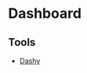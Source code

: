 # Dashboard

## Tools

- [Dashy](https://github.com/lissy93/dashy)

<!--
https://dashfusion.vercel.app

https://github.com/tabler/tabler
https://github.com/ajnart/homarr
-->
